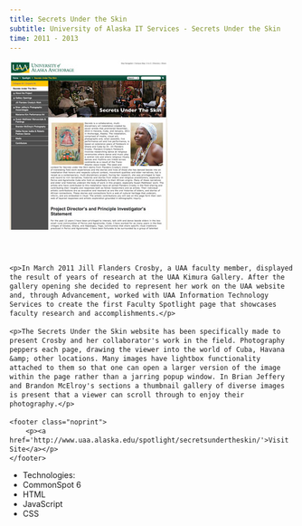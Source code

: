 ```yaml
---
title: Secrets Under the Skin
subtitle: University of Alaska IT Services - Secrets Under the Skin
time: 2011 - 2013
---
```


<img src='/images/secretsundertheskin.jpg' alt='Secrets Under the Skin' />
<aside>
    <header></header>
    
    <p>In March 2011 Jill Flanders Crosby, a UAA faculty member, displayed the result of years of research at the UAA Kimura Gallery. After the gallery opening she decided to represent her work on the UAA website and, through Advancement, worked with UAA Information Technology Services to create the first Faculty Spotlight page that showcases faculty research and accomplishments.</p>
    
    <p>The Secrets Under the Skin website has been specifically made to present Crosby and her collaborator's work in the field. Photography peppers each page, drawing the viewer into the world of Cuba, Havana &amp; other locations. Many images have lightbox functionality attached to them so that one can open a larger version of the image within the page rather than a jarring popup window. In Brian Jeffery and Brandon McElroy's sections a thumbnail gallery of diverse images is present that a viewer can scroll through to enjoy their photography.</p>
    
    <footer class="noprint">
        <p><a href='http://www.uaa.alaska.edu/spotlight/secretsundertheskin/'>Visit Site</a></p>
    </footer>
</aside>
<ul class='mediums'>
    <li>Technologies:</li>
    <li class='CommonSpot'>CommonSpot 6</li>
    <li class='HTML'>HTML</li>
    <li class='JS'>JavaScript</li>
    <li class='CSS'>CSS</li>
</ul>